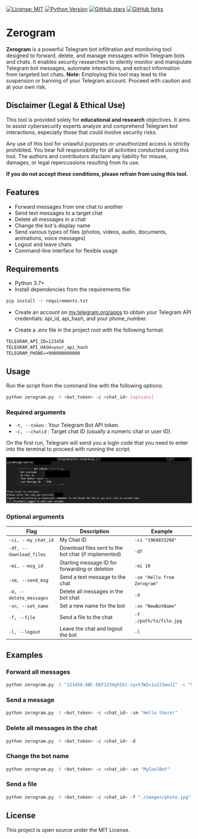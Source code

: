 [![License: MIT](https://img.shields.io/badge/License-MIT-yellow.svg)](https://opensource.org/licenses/MIT)
[![Python Version](https://img.shields.io/badge/python-3.7%2B-blue.svg)](https://www.python.org/downloads/)
[![GitHub stars](https://img.shields.io/github/stars/seadox/zerogram)](https://github.com/Seadox/Zerogram/stargazers)
[![GitHub forks](https://img.shields.io/github/forks/seadox/zerogram)](https://github.com/Seadox/Zerogram/network/members)

# Zerogram

**Zerogram** is a powerful Telegram bot infiltration and monitoring tool designed to forward, delete, and manage messages within Telegram bots and chats. It enables security researchers to silently monitor and manipulate Telegram bot messages, automate interactions, and extract information from targeted bot chats.
**Note:** Employing this tool may lead to the suspension or banning of your Telegram account. Proceed with caution and at your own risk.

## Disclaimer (Legal & Ethical Use)

This tool is provided solely for **educational and research** objectives. It aims to assist cybersecurity experts analyze and comprehend Telegram bot interactions, especially those that could involve security risks.

Any use of this tool for unlawful purposes or unauthorized access is strictly prohibited. You bear full responsibility for all activities conducted using this tool. The authors and contributors disclaim any liability for misuse, damages, or legal repercussions resulting from its use.

**If you do not accept these conditions, please refrain from using this tool.**

## Features

- Forward messages from one chat to another
- Send text messages to a target chat
- Delete all messages in a chat
- Change the bot's display name
- Send various types of files (photos, videos, audio, documents, animations, voice messages)
- Logout and leave chats
- Command-line interface for flexible usage

## Requirements

- Python 3.7+
- Install dependencies from the requirements file:

```bash
pip install -r requirements.txt
```

- Create an account on [my.telegram.org/apps](my.telegram.org/apps) to obtain your Telegram API credentials: api_id, api_hash, and your phone_number.

- Create a .env file in the project root with the following format:

```dotenv
TELEGRAM_API_ID=123456
TELEGRAM_API_HASH=your_api_hash
TELEGRAM_PHONE=+900000000000
```

## Usage

Run the script from the command line with the following options:

```bash
python zerogram.py -t <bot_token> -c <chat_id> [options]
```

### Required arguments

- `-t, --token` : Your Telegram Bot API token.
- `-c, --chatid` : Target chat ID (usually a numeric chat or user ID).

On the first run, Telegram will send you a login code that you need to enter into the terminal to proceed with running the script.

![First Run](first_run.png)

### Optional arguments

| Flag                    | Description                                          | Example                     |
| ----------------------- | ---------------------------------------------------- | --------------------------- |
| `-ci, --my_chat_id`     | My Chat ID                                           | `-ci "1969833298"`          |
| `-df, --download_files` | Download files sent to the bot chat (if implemented) | `-df`                       |
| `-mi, --msg_id`         | Starting message ID for forwarding or deletion       | `-mi 10`                    |
| `-sm, --send_msg`       | Send a text message to the chat                      | `-sm "Hello from Zerogram"` |
| `-d, --delete_messages` | Delete all messages in the bot chat                  | `-d`                        |
| `-sn, --set_name`       | Set a new name for the bot                           | `-sn "NewBotName"`          |
| `-f, --file`            | Send a file to the chat                              | `-f ./path/to/file.jpg`     |
| `-l, --logout`          | Leave the chat and logout the bot                    | `-l`                        |

## Examples

### Forward all messages

```bash
python zerogram.py -t "123456:ABC-DEF1234ghIkl-zyx57W2v1u123ew11" -c "987654321"
```

### Send a message

```bash
python zerogram.py -t <bot_token> -c <chat_id> -sm "Hello there!"
```

### Delete all messages in the chat

```bash
python zerogram.py -t <bot_token> -c <chat_id> -d
```

### Change the bot name

```bash
python zerogram.py -t <bot_token> -c <chat_id> -sn "MyCoolBot"
```

### Send a file

```bash
python zerogram.py -t <bot_token> -c <chat_id> -f "./images/photo.jpg"
```

## License

This project is open source under the MIT License.
